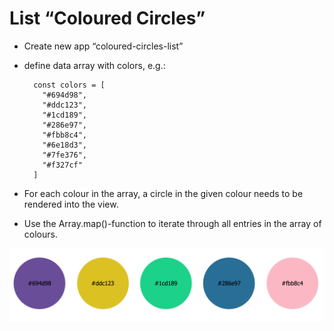 # List “Coloured Circles”

- Create new app “coloured-circles-list”
- define data array with colors, e.g.:

        const colors = [
          "#694d98",
          "#ddc123",
          "#1cd189",
          "#286e97",
          "#fbb8c4",
          "#6e18d3",
          "#7fe376",
          "#f327cf"
        ]

- For each colour in the array, a circle in the given colour needs to be rendered into the view.

- Use the Array.map()-function to iterate through all entries in the array of colours.

![List of Colors](./list-of-colors.png)
